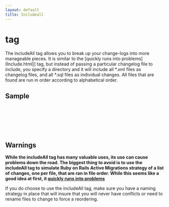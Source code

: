 ```yaml
---
layout: default
title: Includeall
---
```


# <includeAll> tag #

The includeAll tag allows you to break up your change-logs into more manageable pieces.  It is similar to the [quickly runs into problems](Include.html]] tag, but instead of passing a particular changelog file to include, you specify a directory and it will include all *.xml files as changelog files, and all *.sql files as individual changes.  All files that are found are run in order according to alphabetical order.

## Sample ##
<code xml>
<?xml version="1.0" encoding="UTF-8"?>

<databaseChangeLog
  xmlns="http://www.liquibase.org/xml/ns/dbchangelog/1.9"
  xmlns:xsi="http://www.w3.org/2001/XMLSchema-instance"
  xsi:schemaLocation="http://www.liquibase.org/xml/ns/dbchangelog/1.9
         http://www.liquibase.org/xml/ns/dbchangelog/dbchangelog-1.9.xsd">
    <includeAll path="com/example/changelogs/"/>
</databaseChangeLog>
</code>

## Warnings ##
**While the includeAll tag has many valuable uses, its use can cause problems down the road.  The biggest thing to avoid is to use the includeAll tag to simulate Ruby on Rails Active Migrations strategy of a list of changes, one per file, that are ran in file order.  While this seems like a good idea at first, it [quickly runs into problems](http://blog.liquibase.org/2007/06/the-problem-with-rails-active-migrations.html)**

If you do choose to use the includeAll tag, make sure you have a naming strategy in place that will insure that you will never have conflicts or need to rename files to change to force a reordering.    
